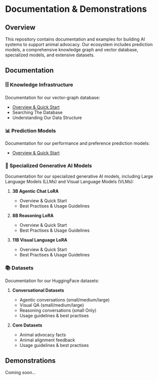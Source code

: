 # Documentation & Demonstrations

## Overview
This repository contains documentation and examples for building AI systems to support animal advocacy. Our ecosystem includes prediction models, a comprehensive knowledge graph and vector database, specialized models, and extensive datasets.

## Documentation

### 🗄️ Knowledge Infrastructure
Documentation for our vector-graph database:

   - [Overview & Quick Start](Knowledge/README.md)
   - Searching The Database
   - Understanding Our Data Structure

### 📊 Prediction Models
Documentation for our performance and preference prediction models:

- [Overview & Quick Start](Predictions/README.md)

### 🤖 Specialized Generative AI Models
Documentation for our specialized generative AI models, including Large Language Models (LLMs) and Visual Language Models (VLMs):

1. **3B Agentic Chat LoRA**
   - Overview & Quick Start
   - Best Practises & Usage Guidelines

2. **8B Reasoning LoRA**
   - Overview & Quick Start
   - Best Practises & Usage Guidelines

3. **11B Visual Language LoRA**
   - Overview & Quick Start
   - Best Practises & Usage Guidelines

### 📚 Datasets
Documentation for our HuggingFace datasets:

1. **Conversational Datasets**
   - Agentic conversations (small/medium/large)
   - Visual QA (small/medium/large)
   - Reasoning conversations (small Only)
   - Usage guidelines & best practises

2. **Core Datasets**
   - Animal advocacy facts
   - Animal alignment feedback
   - Usage guidelines & best practises

## Demonstrations

Coming soon...
